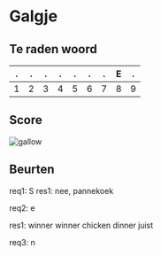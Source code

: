 # Galgje

## Te raden woord

|.|.|.|.|.|.|.|E|.|
|-|-|-|-|-|-|-|-|-|
|1|2|3|4|5|6|7|8|9|

## Score
![gallow](./images/2.png)

## Beurten

req1: S
res1: nee, pannekoek

req2: e

res1: winner winner chicken dinner juist

req3: n